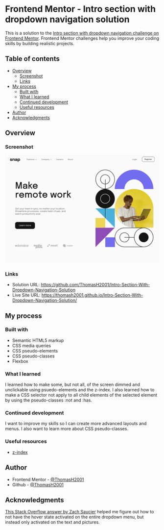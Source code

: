 # Frontend Mentor - Intro section with dropdown navigation solution

This is a solution to the [Intro section with dropdown navigation challenge on Frontend Mentor](https://www.frontendmentor.io/challenges/intro-section-with-dropdown-navigation-ryaPetHE5). Frontend Mentor challenges help you improve your coding skills by building realistic projects. 

## Table of contents

- [Overview](#overview)
  - [Screenshot](#screenshot)
  - [Links](#links)
- [My process](#my-process)
  - [Built with](#built-with)
  - [What I learned](#what-i-learned)
  - [Continued development](#continued-development)
  - [Useful resources](#useful-resources)
- [Author](#author)
- [Acknowledgments](#acknowledgments)

## Overview

### Screenshot

![](./images/screenshot.png)

### Links

- Solution URL: https://github.com/ThomasH2001/Intro-Section-With-Dropdown-Navigation-Solution
- Live Site URL: https://thomash2001.github.io/Intro-Section-With-Dropdown-Navigation-Solution/

## My process

### Built with

- Semantic HTML5 markup
- CSS media queries
- CSS pseudo-elements
- CSS pseudo-classes
- Flexbox

### What I learned

I learned how to make some, but not all, of the screen dimmed and unclickable using psuedo-elements and the z-index. I also learned how to make a CSS selector not apply to all child elements of the selected element by using the pseudo-classes :not and :has.

### Continued development

I want to improve my skills so I can create more advanced layouts and menus. I also want to learn more about CSS pseudo-classes.

### Useful resources

- [z-index](https://developer.mozilla.org/en-US/docs/Web/CSS/z-index)

## Author

- Frontend Mentor - [@ThomasH2001](https://www.frontendmentor.io/profile/ThomasH2001)
- Github - [@ThomasH2001](https://github.com/ThomasH2001/)

## Acknowledgments

[This Stack Overflow answer by Zach Saucier](https://stackoverflow.com/a/22270199) helped me figure out how to not have the hover state activated on the entire dropdown menu, but instead only activated on the text and pictures.
